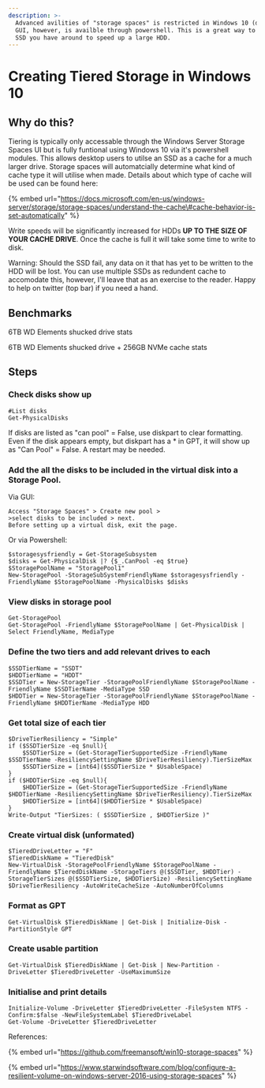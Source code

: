 ```yaml
---
description: >-
  Advanced avilities of "storage spaces" is restricted in Windows 10 (desktop)
  GUI, however, is availble through powershell. This is a great way to use an
  SSD you have around to speed up a large HDD.
---
```


# Creating Tiered Storage in Windows 10

## Why do this?

 Tiering is typically only accessable through the Windows Server Storage Spaces UI but is fully funtional using Windows 10 via it's powershell modules. This allows desktop users to utilse an SSD as a cache for a much larger drive. Storage spaces will automatcially determine what kind of cache type it will utilise when made. Details about which type of cache will be used can be found here:

{% embed url="https://docs.microsoft.com/en-us/windows-server/storage/storage-spaces/understand-the-cache\#cache-behavior-is-set-automatically" %}

Write speeds will be significantly increased for HDDs **UP TO THE SIZE OF YOUR CACHE DRIVE**. Once the cache is full it will take some time to write to disk.



Warning: Should the SSD fail, any data on it that has yet to be written to the HDD will be lost. You can use multiple SSDs as redundent cache to accomodate this, however, I'll leave that as an exercise to the reader. Happy to help on twitter \(top bar\) if you need a hand. 

## Benchmarks

6TB WD Elements shucked drive stats

6TB WD Elements shucked drive + 256GB NVMe cache stats

## Steps

### Check disks show up

```text
#List disks
Get-PhysicalDisks
```

If disks are listed as "can pool" = False, use diskpart to clear formatting. Even if the disk appears empty, but diskpart has a \* in GPT, it will show up as "Can Pool" = False. A restart may be needed.

### Add the all the disks to be included in the virtual disk into a Storage Pool.

Via GUI:

```text
Access "Storage Spaces" > Create new pool > 
>select disks to be included > next. 
Before setting up a virtual disk, exit the page. 
```

Or via Powershell:

```text
$storagesysfriendly = Get-StorageSubsystem
$disks = Get-PhysicalDisk |? {$_.CanPool -eq $true}
$StoragePoolName = "StoragePool1" 
New-StoragePool -StorageSubSystemFriendlyName $storagesysfriendly -FriendlyName $StoragePoolName -PhysicalDisks $disks
```

### View disks in storage pool

```text
Get-StoragePool 
Get-StoragePool -FriendlyName $StoragePoolName | Get-PhysicalDisk | Select FriendlyName, MediaType
```

### Define the two tiers and add relevant drives to each

```text
$SSDTierName = "SSDT"
$HDDTierName = "HDDT"
$SSDTier = New-StorageTier -StoragePoolFriendlyName $StoragePoolName -FriendlyName $SSDTierName -MediaType SSD
$HDDTier = New-StorageTier -StoragePoolFriendlyName $StoragePoolName -FriendlyName $HDDTierName -MediaType HDD
```

### Get total size of each tier

```text
$DriveTierResiliency = "Simple"
if ($SSDTierSize -eq $null){
    $SSDTierSize = (Get-StorageTierSupportedSize -FriendlyName $SSDTierName -ResiliencySettingName $DriveTierResiliency).TierSizeMax
    $SSDTierSize = [int64]($SSDTierSize * $UsableSpace)
}
if ($HDDTierSize -eq $null){
    $HDDTierSize = (Get-StorageTierSupportedSize -FriendlyName $HDDTierName -ResiliencySettingName $DriveTierResiliency).TierSizeMax 
    $HDDTierSize = [int64]($HDDTierSize * $UsableSpace)
}
Write-Output "TierSizes: ( $SSDTierSize , $HDDTierSize )"
```

### Create virtual disk \(unformated\)

```text
$TieredDriveLetter = "F"
$TieredDiskName = "TieredDisk"
New-VirtualDisk -StoragePoolFriendlyName $StoragePoolName -FriendlyName $TieredDiskName -StorageTiers @($SSDTier, $HDDTier) -StorageTierSizes @($SSDTierSize, $HDDTierSize) -ResiliencySettingName $DriveTierResiliency -AutoWriteCacheSize -AutoNumberOfColumns
```

### Format as GPT

```text
Get-VirtualDisk $TieredDiskName | Get-Disk | Initialize-Disk -PartitionStyle GPT
```

### Create usable partition

```text
Get-VirtualDisk $TieredDiskName | Get-Disk | New-Partition -DriveLetter $TieredDriveLetter -UseMaximumSize
```

### Initialise and print details

```text
Initialize-Volume -DriveLetter $TieredDriveLetter -FileSystem NTFS -Confirm:$false -NewFileSystemLabel $TieredDriveLabel
Get-Volume -DriveLetter $TieredDriveLetter
```











References:

{% embed url="https://github.com/freemansoft/win10-storage-spaces" %}

{% embed url="https://www.starwindsoftware.com/blog/configure-a-resilient-volume-on-windows-server-2016-using-storage-spaces" %}



